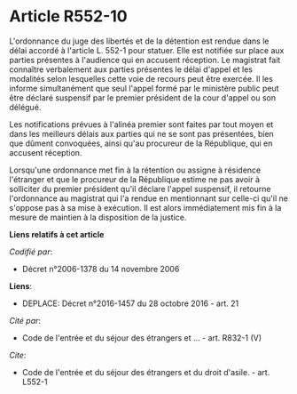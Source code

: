 # Article R552-10

L'ordonnance du juge des libertés et de la détention est rendue dans le délai accordé à l'article L. 552-1 pour statuer. Elle
est notifiée sur place aux parties présentes à l'audience qui en accusent réception. Le magistrat fait connaître verbalement
aux parties présentes le délai d'appel et les modalités selon lesquelles cette voie de recours peut être exercée. Il les
informe simultanément que seul l'appel formé par le ministère public peut être déclaré suspensif par le premier président de
la cour d'appel ou son délégué. 

Les notifications prévues à l'alinéa premier sont faites par tout moyen et dans les meilleurs délais aux parties qui ne se
sont pas présentées, bien que dûment convoquées, ainsi qu'au procureur de la République, qui en accusent réception. 

Lorsqu'une ordonnance met fin à la rétention ou assigne à résidence l'étranger et que le procureur de la République estime ne
pas avoir à solliciter du premier président qu'il déclare l'appel suspensif, il retourne l'ordonnance au magistrat qui l'a
rendue en mentionnant sur celle-ci qu'il ne s'oppose pas à sa mise à exécution. Il est alors immédiatement mis fin à la
mesure de maintien à la disposition de la justice.

**Liens relatifs à cet article**

_Codifié par_:

  - Décret n°2006-1378 du 14 novembre 2006

**Liens**:

  - DEPLACE: Décret n°2016-1457 du 28 octobre 2016 - art. 21

_Cité par_:

  - Code de l'entrée et du séjour des étrangers et ... - art. R832-1 (V)

_Cite_:

  - Code de l'entrée et du séjour des étrangers et du droit d'asile. - art. L552-1
